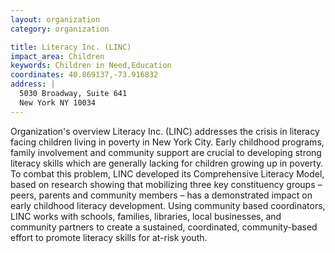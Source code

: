 ```yaml
---
layout: organization
category: organization

title: Literacy Inc. (LINC)
impact_area: Children
keywords: Children in Need,Education
coordinates: 40.869137,-73.916832
address: |
  5030 Broadway, Suite 641
  New York NY 10034
---
```

Organization's overview
Literacy Inc. (LINC) addresses the crisis in literacy facing children living in poverty in New York City. Early childhood programs, family involvement and community support are crucial to developing strong literacy skills which are generally lacking for children growing up in poverty. To combat this problem, LINC developed its Comprehensive Literacy Model, based on research showing that mobilizing three key constituency groups – peers, parents and community members – has a demonstrated impact on early childhood literacy development. Using community based coordinators, LINC works with schools, families, libraries, local businesses, and community partners to create a sustained, coordinated, community-based effort to promote literacy skills for at-risk youth.